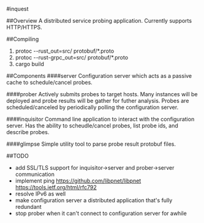 #inquest

##Overview
A distributed service probing application. Currently supports HTTP/HTTPS.

##Compiling
1. protoc --rust_out=src/ protobuf/*.proto
2. protoc --rust-grpc_out=src/ protobuf/*.proto
3. cargo build

##Components
####server
Configuration server which acts as a passive cache to schedule/cancel probes.

####prober
Actively submits probes to target hosts. Many instances will be deployed and
probe results will be gather for futher analysis. Probes are scheduled/canceled
by periodically polling the configuration server.

####inquisitor
Command line application to interact with the configuration server. Has the
ability to scheudle/cancel probes, list probe ids, and describe probes.

####glimpse
Simple utility tool to parse probe result protobuf files.

##TODO
- add SSL/TLS support for inquisitor->server and prober->server communication
- implement ping
        https://github.com/libpnet/libpnet
        https://tools.ietf.org/html/rfc792
- resolve IPv6 as well
- make configuration server a distributed application that's fully redundant
- stop prober when it can't connect to configuration server for awhile
